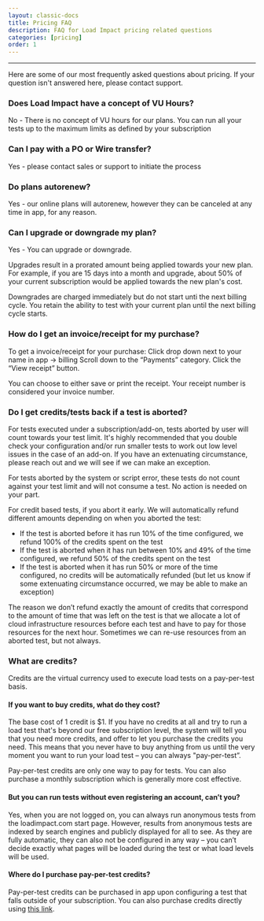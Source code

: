 ```yaml
---
layout: classic-docs
title: Pricing FAQ
description: FAQ for Load Impact pricing related questions
categories: [pricing]
order: 1
---
```


***

Here are some of our most frequently asked questions about pricing.  If your question isn't answered here, please contact support.


### Does Load Impact have a concept of VU Hours?

No - There is no concept of VU hours for our plans.  You can run all your tests up to the maximum limits as defined by your subscription

### Can I pay with a PO or Wire transfer?

Yes - please contact sales or support to initiate the process

### Do plans autorenew?

Yes - our online plans will autorenew, however they can be canceled at any time in app, for any reason.

### Can I upgrade or downgrade my plan?

Yes - You can upgrade or downgrade.

Upgrades result in a prorated amount being applied towards your new plan.  For example, if you are 15 days into a month and upgrade, about 50% of your current subscription would be applied towards the new plan's cost.

Downgrades are charged immediately but do not start unti the next billing cycle.  You retain the ability to test with your current plan until the next billing cycle starts.

### How do I get an invoice/receipt for my purchase?

To get a invoice/receipt for your purchase:
Click drop down next to your name in app -> billing
Scroll down to the “Payments” category.
Click the “View receipt” button.

You can choose to either save or print the receipt. Your receipt number is considered your invoice number.

### Do I get credits/tests back if a test is aborted?

For tests executed under a subscription/add-on, tests aborted by user will count towards your test limit.  It's highly recommended that you double check your configuration and/or run smaller tests to work out low level issues in the case of an add-on.  If you have an extenuating circumstance, please reach out and we will see if we can make an exception.

For tests aborted by the system or script error, these tests do not count against your test limit and will not consume a test.  No action is needed on your part.

For credit based tests, if you abort it early. We will automatically refund different amounts depending on when you aborted the test:

- If the test is aborted before it has run 10% of the time configured, we refund 100% of the credits spent on the test
- If the test is aborted when it has run between 10% and 49% of the time configured, we refund 50% of the credits spent on the test
- If the test is aborted when it has run 50% or more of the time configured, no credits will be automatically refunded (but let us know if some extenuating circumstance occurred, we may be able to make an exception)

The reason we don’t refund exactly the amount of credits that correspond to the amount of time that was left on the test is that we allocate a lot of cloud infrastructure resources before each test and have to pay for those resources for the next hour. Sometimes we can re-use resources from an aborted test, but not always.

### What are credits?

Credits are the virtual currency used to execute load tests on a pay-per-test basis.

#### If you want to buy credits, what do they cost?

The base cost of 1 credit is $1. If you have no credits at all and try to run a load test that's beyond our free subscription level, the system will tell you that you need more credits, and offer to let you purchase the credits you need. This means that you never have to buy anything from us until the very moment you want to run your load test – you can always "pay-per-test”.

Pay-per-test credits are only one way to pay for tests. You can also purchase a monthly subscription which is generally more cost effective.

#### But you can run tests without even registering an account, can’t you?

Yes, when you are not logged on, you can always run anonymous tests from the loadimpact.com start page. However, results from anonymous tests are indexed by search engines and publicly displayed for all to see. As they are fully automatic, they can also not be configured in any way – you can’t decide exactly what pages will be loaded during the test or what load levels will be used.

#### Where do I purchase pay-per-test credits?

Pay-per-test credits can be purchased in app upon configuring a test that falls outside of your subscription.  You can also purchase credits directly using [this link](https://loadimpact.com/pricing-credits-calculator).
